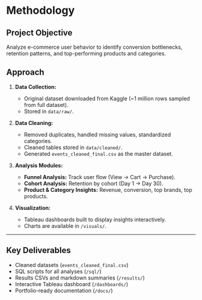 # Methodology

## Project Objective
Analyze e-commerce user behavior to identify conversion bottlenecks, retention patterns, and top-performing products and categories.

## Approach
1. **Data Collection:**  
   - Original dataset downloaded from Kaggle (~1 million rows sampled from full dataset).  
   - Stored in `data/raw/`.

2. **Data Cleaning:**  
   - Removed duplicates, handled missing values, standardized categories.  
   - Cleaned tables stored in `data/cleaned/`.  
   - Generated `events_cleaned_final.csv` as the master dataset.

3. **Analysis Modules:**  
   - **Funnel Analysis:** Track user flow (View → Cart → Purchase).  
   - **Cohort Analysis:** Retention by cohort (Day 1 → Day 30).  
   - **Product & Category Insights:** Revenue, conversion, top brands, top products.

4. **Visualization:**  
   - Tableau dashboards built to display insights interactively.  
   - Charts are available in `/visuals/`.  

---

## Key Deliverables
- Cleaned datasets (`events_cleaned_final.csv`)  
- SQL scripts for all analyses (`/sql/`)  
- Results CSVs and markdown summaries (`/results/`)  
- Interactive Tableau dashboard (`/dashboards/`)  
- Portfolio-ready documentation (`/docs/`)

